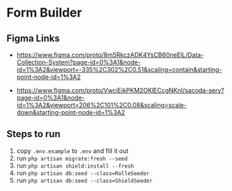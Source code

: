 # Form Builder

## Figma Links

-   https://www.figma.com/proto/8m5RkczADK4YsCB60neElL/Data-Collection-System?page-id=0%3A1&node-id=1%3A2&viewport=-335%2C302%2C0.51&scaling=contain&starting-point-node-id=1%3A2

-   https://www.figma.com/proto/VwciEjkPKM2OKlECcgNKnI/sacoda-serv?page-id=0%3A1&node-id=1%3A2&viewport=206%2C101%2C0.08&scaling=scale-down&starting-point-node-id=1%3A2

## Steps to run

1. copy `.env.example` to `.env` and fill it out
2. run `php artisan migrate:fresh --seed`
3. run `php artisan shield:install --fresh`
4. run `php artisan db:seed --class=RolleSeeder`
5. run `php artisan db:seed --class=ShieldSeeder`
